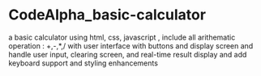# CodeAlpha_basic-calculator
a basic calculator using html, css, javascript , include all arithematic operation : +,-,*,/ with user interface with buttons and display screen and handle user input, clearing screen, and real-time result display and add keyboard support and styling enhancements
